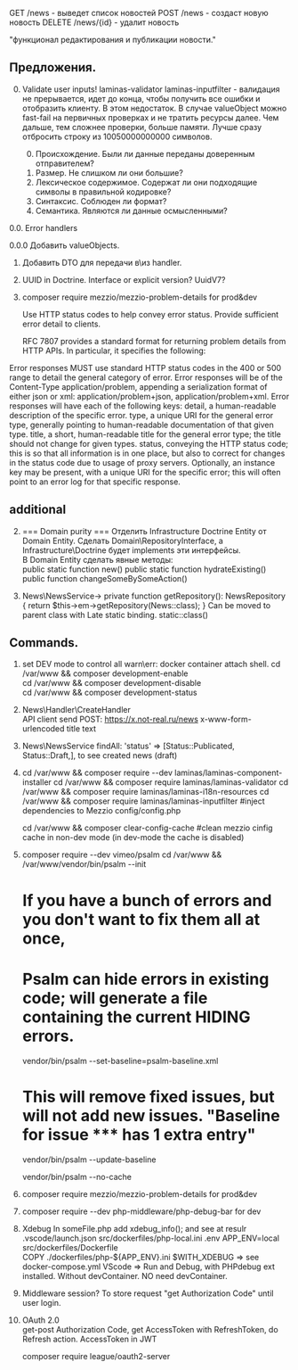 
GET /news - выведет список новостей
POST /news - создаст новую новость
DELETE /news/{id} - удалит новость  
 
"функционал редактирования и публикации новости."
 
## Предложения. 
0. Validate user inputs!
    laminas-validator laminas-inputfilter - валидация не прерывается, идет до конца, чтобы получить все ошибки и отобразить клиенту. В этом недостаток.
    В случае valueObject можно fast-fail на первичных проверках и не тратить ресурсы далее. Чем дальше, тем сложнее проверки, больше памяти. Лучше сразу отбросить строку из 10050000000000 символов.

    0. Происхождение. Были ли данные переданы доверенным отправителем?
    1. Размер. Не слишком ли они большие?
    2. Лексическое содержимое. Содержат ли они подходящие символы в правильной кодировке?
    3. Синтаксис. Соблюден ли формат?
    4. Семантика. Являются ли данные осмысленными? 

0.0. Error handlers

0.0.0 Добавить valueObjects. 

1. Добавить DTO для передачи в\из handler. 

2. UUID in Doctrine. Interface or explicit version? UuidV7?

3. composer require mezzio/mezzio-problem-details    for prod&dev 

   Use HTTP status codes to help convey error status.
   Provide sufficient error detail to clients.

   RFC 7807 provides a standard format for returning problem details from HTTP APIs. In particular, it specifies the following:

Error responses MUST use standard HTTP status codes in the 400 or 500 range to detail the general category of error.
Error responses will be of the Content-Type application/problem, appending a serialization format of either json or xml: application/problem+json, application/problem+xml.
Error responses will have each of the following keys:
detail, a human-readable description of the specific error.
type, a unique URI for the general error type, generally pointing to human-readable documentation of that given type.
title, a short, human-readable title for the general error type; the title should not change for given types.
status, conveying the HTTP status code; this is so that all information is in one place, but also to correct for changes in the status code due to usage of proxy servers.
Optionally, an instance key may be present, with a unique URI for the specific error; this will often point to an error log for that specific response.



## additional
2.  === Domain purity ===
    Отделить Infrastructure Doctrine Entity от Domain Entity. 
    Сделать Domain\RepositoryInterface, а Infrastructure\Doctrine будет implements эти интерфейсы.  
    В Domain Entity сделать явные методы:  
        public static function new()
        public static function hydrateExisting()
        public function changeSomeBySomeAction()        

3. News\NewsService-> private function getRepository(): NewsRepository 
        {
            return $this->em->getRepository(News::class);
        }
        Can be moved to parent class with Late static binding. static::class() 

## Commands. 
1. set DEV mode to control all warn\err:
    docker container attach shell. 
    cd /var/www && composer development-enable  
    cd /var/www && composer development-disable  
    cd /var/www && composer development-status 

2. News\Handler\CreateHandler    
    API client send POST: https://x.not-real.ru/news
    x-www-form-urlencoded
    title
    text

3. News\NewsService
    findAll: 'status' => [Status::Publicated, Status::Draft,],   to see created news (draft)

4. cd /var/www && composer require --dev laminas/laminas-component-installer
   cd /var/www && composer require laminas/laminas-validator
   cd /var/www && composer require laminas/laminas-i18n-resources
   cd /var/www && composer require laminas/laminas-inputfilter 
   #inject dependencies to Mezzio config/config.php 

   cd /var/www && composer clear-config-cache   #clean mezzio cinfig cache in non-dev mode (in dev-mode the cache is disabled)   

5.  composer require --dev vimeo/psalm
    cd /var/www && /var/www/vendor/bin/psalm --init

    # If you have a bunch of errors and you don't want to fix them all at once, 
    # Psalm can hide errors in existing code; will generate a file containing the current HIDING errors.
    vendor/bin/psalm --set-baseline=psalm-baseline.xml

    # This will remove fixed issues, but will not add new issues. "Baseline for issue *** has 1 extra entry"
    vendor/bin/psalm --update-baseline 

    vendor/bin/psalm --no-cache

6. composer require mezzio/mezzio-problem-details    for prod&dev 

7. composer require --dev php-middleware/php-debug-bar for dev

8. Xdebug 
    In someFile.php add xdebug_info();  and see at resulr
    .vscode/launch.json
    src/dockerfiles/php-local.ini
    .env APP_ENV=local
    src/dockerfiles/Dockerfile   
            COPY ./dockerfiles/php-${APP_ENV}.ini
            $WITH_XDEBUG => see docker-compose.yml
    VScode => Run and Debug, with PHPdebug ext installed. Without devContainer. NO need devContainer.

11. Middleware session? To store request "get Authorization Code" until user login. 

10. OAuth 2.0     
    get-post Authorization Code, get AccessToken with RefreshToken, do Refresh action. 
    AccessToken in JWT
    
    composer require league/oauth2-server


